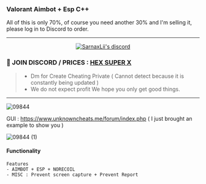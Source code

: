 

###  Valorant Aimbot + Esp C++ 
All of this is only 70%, of course you need another 30% and I'm selling it, please log in to Discord to order.



***
  <p align="center">
    <a href="https://discord.com/users/943374631644045363">
        <img title="Sarnax discord" alt="SarnaxLii's discord" src="https://discord.c99.nl/widget/theme-3/943374631644045363.png"/>
    </a>
</p>


### :speech_balloon: JOIN DISCORD / PRICES  : [HEX SUPER X](https://discord.gg/Uzc2Npvgy5)
> - Dm for Create Cheating Private ( Cannot detect because it is constantly being updated )
> - We do not expect profit We hope you only get good things.


***


![09844](https://user-images.githubusercontent.com/94861415/160953196-5551e224-dc1c-4e3a-9083-7b987fc279e4.png)





GUI : https://www.unknowncheats.me/forum/index.php ( I just brought an example to show you ) 


![09844 (1)](https://user-images.githubusercontent.com/94861415/160953185-a4b7505e-8afb-40a6-8f1c-b9035969edd2.png)




#### Functionality
```
Features
- AIMBOT + ESP + NORECOIL 
- MISC : Prevent screen capture + Prevent Report
```

